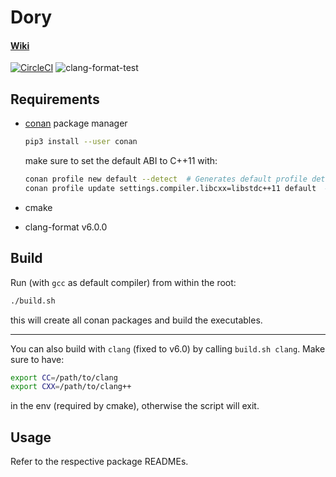 # Dory

#### [Wiki](https://github.com/kristianmitk/dory/wiki)

[![CircleCI](https://circleci.com/gh/kristianmitk/dory/tree/master.svg?style=shield&circle-token=8aee442f89261c33ece50901b09ef414a085ca9f)](https://circleci.com/gh/kristianmitk/dory/tree/master) ![clang-format-test](https://github.com/kristianmitk/dory/workflows/clang-format-test/badge.svg)

## Requirements

- [conan](https://conan.io/) package manager
    ```sh 
    pip3 install --user conan
    ```

    make sure to set the default ABI to C++11 with:

    ```sh
    conan profile new default --detect  # Generates default profile detecting GCC and sets old ABI
    conan profile update settings.compiler.libcxx=libstdc++11 default  # Sets libcxx to C++11 ABI
    ```
- cmake
- clang-format v6.0.0

## Build

Run (with `gcc` as default compiler) from within the root:

```sh
./build.sh
```

this will create all conan packages and build the executables.

---

You can also build with `clang` (fixed to v6.0) by calling `build.sh clang`.
Make sure to have:

```sh
export CC=/path/to/clang
export CXX=/path/to/clang++
```

in the env (required by cmake), otherwise the script will exit.

## Usage

Refer to the respective package READMEs.
